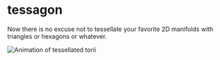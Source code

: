 # tessagon
Now there is no excuse not to tessellate your favorite 2D manifolds with triangles or hexagons or whatever.

![Animation of tessellated torii](https://raw.githubusercontent.com/cwant/tessagon/master/documentation/images/tessagon_demo.gif)
